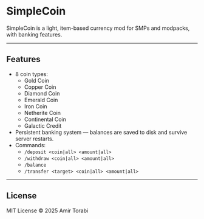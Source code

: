 # SimpleCoin

SimpleCoin is a light, item-based currency mod for SMPs and modpacks, with banking features.

---

## Features

- 8 coin types:
  - Gold Coin
  - Copper Coin
  - Diamond Coin
  - Emerald Coin
  - Iron Coin
  - Netherite Coin
  - Continental Coin
  - Galactic Credit
- Persistent banking system — balances are saved to disk and survive server restarts.
- Commands:
  - `/deposit <coin|all> <amount|all>`
  - `/withdraw <coin|all> <amount|all>`
  - `/balance`
  - `/transfer <target> <coin|all> <amount|all>`

---

## License

MIT License © 2025 Amir Torabi
